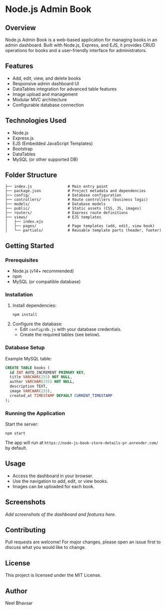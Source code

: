 # Node.js Admin Book

## Overview
Node.js Admin Book is a web-based application for managing books in an admin dashboard. Built with Node.js, Express, and EJS, it provides CRUD operations for books and a user-friendly interface for administrators.

## Features
- Add, edit, view, and delete books
- Responsive admin dashboard UI
- DataTables integration for advanced table features
- Image upload and management
- Modular MVC architecture
- Configurable database connection

## Technologies Used
- Node.js
- Express.js
- EJS (Embedded JavaScript Templates)
- Bootstrap
- DataTables
- MySQL (or other supported DB)

## Folder Structure
```
├── index.js                # Main entry point
├── package.json            # Project metadata and dependencies
├── config/                 # Database configuration
├── controllers/            # Route controllers (business logic)
├── models/                 # Database models
├── public/                 # Static assets (CSS, JS, images)
├── routers/                # Express route definitions
├── views/                  # EJS templates
│   ├── index.ejs
│   ├── pages/              # Page templates (add, edit, view book)
│   └── partials/           # Reusable template parts (header, footer)
```

## Getting Started
### Prerequisites
- Node.js (v14+ recommended)
- npm
- MySQL (or compatible database)

### Installation
1. Install dependencies:
	```
	npm install
	```
2. Configure the database:
	- Edit `config/db.js` with your database credentials.
	- Create the required tables (see below).

### Database Setup
Example MySQL table:
```sql
CREATE TABLE books (
  id INT AUTO_INCREMENT PRIMARY KEY,
  title VARCHAR(255) NOT NULL,
  author VARCHAR(255) NOT NULL,
  description TEXT,
  image VARCHAR(255),
  created_at TIMESTAMP DEFAULT CURRENT_TIMESTAMP
);
```

### Running the Application
Start the server:
```
npm start
```
The app will run at `https://node-js-book-store-details-pr.onrender.com/` by default.

## Usage
- Access the dashboard in your browser.
- Use the navigation to add, edit, or view books.
- Images can be uploaded for each book.

## Screenshots
_Add screenshots of the dashboard and features here._

## Contributing
Pull requests are welcome! For major changes, please open an issue first to discuss what you would like to change.

## License
This project is licensed under the MIT License.

## Author
Neel Bhavsar